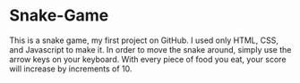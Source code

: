 # Snake-Game
This is a snake game, my first project on GitHub. I used only HTML, CSS, and Javascript to make it. In order to move the snake around, simply use the arrow keys on your keyboard. With every piece of food you eat, your score will increase by increments of 10.
